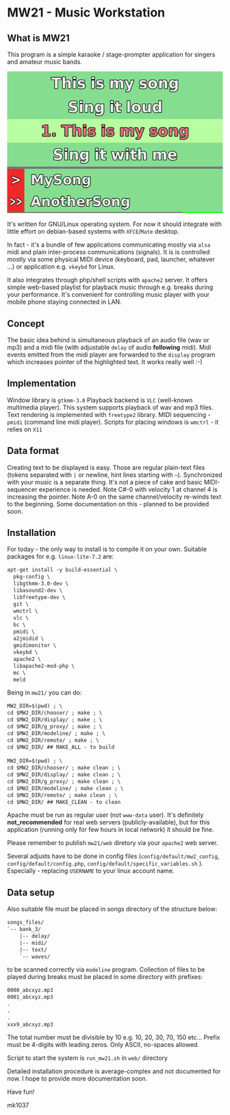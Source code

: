 # MW21 - Music Workstation

## What is MW21
This program is a simple karaoke / stage-prompter application for singers and amateur music bands.

![MW21_playing](mw21/pictures/MW21_playing.png)

It's written for GNU/Linux operating system. For now it should integrate with little effort on debian-based systems with `XFCE`/`Mate` desktop.

In fact - it's a bundle of few applications communicating mostly via `alsa` midi and plain inter-process communications (signals).
It is is controlled mostly via some physical MIDI device (keyboard, pad, launcher, whatever ...) or application e.g. `vkeybd` for Linux.

It also integrates through php/shell scripts with `apache2` server. It offers simple web-based playlist for playback music through e.g. breaks during your performance. It's convenient for controlling music player with your mobile phone staying connected in LAN.

## Concept
The basic idea behind is simultaneous playback of an audio file (wav or mp3) and a midi file (with adjustable `delay` of audio __following__ midi). Midi events emitted from the midi player are forwarded to the `display` program which increases pointer of the highlighted text. It works really well :-)

## Implementation
Window library is `gtkmm-3.0`
Playback backend is `VLC` (well-known multimedia player). This system supports playback of wav and mp3 files.
Text rendering is implemented with `freetype2` library.
MIDI sequencing - `pmidi` (command line midi player).
Scripts for placing windows is `wmctrl` - it relies on `X11`

## Data format
Creating text to be displayed is easy. Those are regular plain-text files (tokens separated with `|` or newline, hint lines starting with `~`). Synchronized with your music is a separate thing. It's not a piece of cake and basic MIDI-sequencer experience is needed. Note C#-0 with velocity 1 at channel 4 is increasing the pointer. Note A-0 on the same channel/velocity re-winds text to the beginning. Some documentation on this - planned to be provided soon.

## Installation
For today - the only way to install is to compile it on your own. Suitable packages for e.g. `linux-lite-7.2` are:

    apt-get install -y build-essential \
      pkg-config \
      libgtkmm-3.0-dev \
      libasound2-dev \
      libfreetype-dev \
      git \
      wmctrl \
      vlc \
      bc \
      pmidi \
      a2jmidid \
      gmidimonitor \
      vkeybd \
      apache2 \
      libapache2-mod-php \
      mc \
      meld

Being in `mw21/` you can do:

    MW2_DIR=$(pwd) ; \
    cd $MW2_DIR/chooser/ ; make ; \
    cd $MW2_DIR/display/ ; make ; \
    cd $MW2_DIR/g_proxy/ ; make ; \
    cd $MW2_DIR/modeline/ ; make ; \
    cd $MW2_DIR/remote/ ; make ; \
    cd $MW2_DIR/ ## MAKE_ALL - to build

    MW2_DIR=$(pwd) ; \
    cd $MW2_DIR/chooser/ ; make clean ; \
    cd $MW2_DIR/display/ ; make clean ; \
    cd $MW2_DIR/g_proxy/ ; make clean ; \
    cd $MW2_DIR/modeline/ ; make clean ; \
    cd $MW2_DIR/remote/ ; make clean ; \
    cd $MW2_DIR/ ## MAKE_CLEAN - to clean

Apache must be run as regular user (not `www-data` user). It's definitely __not_recommended__ for real web servers (publicly-available), but for this application (running only for few hours in local network) it should be fine.

Please remember to publish `mw21/web` diretory via your `apache2` web server.

Several adjusts have to be done in config files (`config/default/mw2_config`, `config/default/config.php`, `config/default/specific_variables.sh` ). Especially - replacing `USERNAME` to your linux account name.

## Data setup
Also suitable file must be placed in songs directory of the structure below:

    songs_files/
    `-- bank_3/
        |-- delay/
        |-- midi/
        |-- text/
        `-- waves/

to be scanned correctly via `modeline` program.
Collection of files to be played during breaks must be placed in some directory with prefixes:

    0000_abcxyz.mp3
    0001_abcxyz.mp3
    .
    .
    .
    xxx9_abcxyz.mp3

The total number must be divisible by 10 e.g. 10, 20, 30, 70, 150 etc...
Prefix must be 4-digits with leading zeros. Only ASCII, no-spaces allowed.

Script to start the system is `run_mw21.sh` in `web/` directory

Detailed installation procedure is average-complex and not documented for now. I hope to provide more documentation soon.


Have fun!

mk1037

